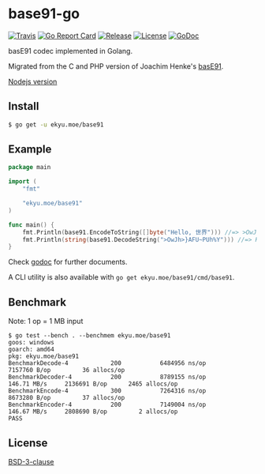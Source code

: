 # base91-go
[![Travis](https://img.shields.io/travis/Equim-chan/base91-go.svg)](https://travis-ci.org/Equim-chan/base91-go)
[![Go Report Card](https://goreportcard.com/badge/github.com/Equim-chan/base91-go)](https://goreportcard.com/report/github.com/Equim-chan/base91-go)
[![Release](https://img.shields.io/github/release/Equim-chan/base91-go.svg)](https://github.com/Equim-chan/base91-go/releases/latest)
[![License](https://img.shields.io/badge/BSD-3-blue.svg)](https://github.com/Equim-chan/base91-go/blob/master/LICENSE)
[![GoDoc](http://img.shields.io/badge/godoc-reference-5272B4.svg)](https://godoc.org/ekyu.moe/base91)

basE91 codec implemented in Golang.

Migrated from the C and PHP version of Joachim Henke's [basE91](http://base91.sourceforge.net/).

[Nodejs version](https://github.com/Equim-chan/base91)

## Install
```bash
$ go get -u ekyu.moe/base91
```

## Example
```go
package main

import (
    "fmt"

    "ekyu.moe/base91"
)

func main() {
    fmt.Println(base91.EncodeToString([]byte("Hello, 世界"))) //=> >OwJh>}AFU~PUh%Y
    fmt.Println(string(base91.DecodeString(">OwJh>}AFU~PUh%Y"))) //=> Hello, 世界
}
```

Check [godoc](https://godoc.org/ekyu.moe/base91) for further documents.

A CLI utility is also available with `go get ekyu.moe/base91/cmd/base91`.

## Benchmark
Note: 1 op = 1 MB input
```plain
$ go test --bench . --benchmem ekyu.moe/base91
goos: windows
goarch: amd64
pkg: ekyu.moe/base91
BenchmarkDecode-4            200           6484956 ns/op         7157760 B/op         36 allocs/op
BenchmarkDecoder-4           200           8789155 ns/op         146.71 MB/s     2136691 B/op      2465 allocs/op
BenchmarkEncode-4            300           7264316 ns/op         8673280 B/op         37 allocs/op
BenchmarkEncoder-4           200           7149004 ns/op         146.67 MB/s     2808690 B/op         2 allocs/op
PASS
```

## License
[BSD-3-clause](https://github.com/Equim-chan/base91-go/blob/master/LICENSE)
